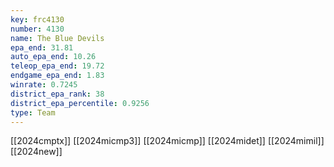 ```yaml
---
key: frc4130
number: 4130
name: The Blue Devils
epa_end: 31.81
auto_epa_end: 10.26
teleop_epa_end: 19.72
endgame_epa_end: 1.83
winrate: 0.7245
district_epa_rank: 38
district_epa_percentile: 0.9256
type: Team
---
```

[[2024cmptx]]
[[2024micmp3]]
[[2024micmp]]
[[2024midet]]
[[2024mimil]]
[[2024new]]
